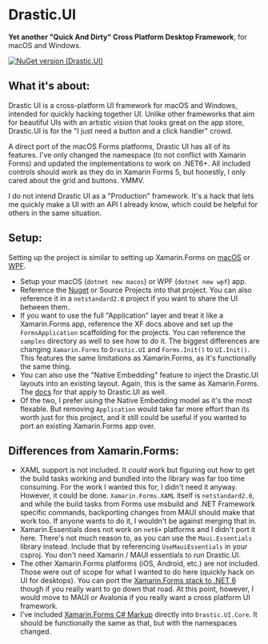 # Drastic.UI

**Yet another "Quick And Dirty" Cross Platform Desktop Framework**, for macOS and Windows.

[![NuGet version (Drastic.UI)](https://img.shields.io/nuget/v/Drastic.UI.svg?style=flat-square)](https://www.nuget.org/packages/Drastic.UI/)

## What it's about:

Drastic UI is a cross-platform UI framework for macOS and Windows, intended for quickly hacking together UI. Unlike other frameworks that aim for beautiful UIs with an artistic vision that looks great on the app store, Drastic.UI is for the "I just need a button and a click handler" crowd. 

A direct port of the macOS Forms platforms, Drastic UI has all of its features. I've only changed the namespace (to not conflict with Xamarin Forms) and updated the implementations to work on .NET6+. All included controls should work as they do in Xamarin Forms 5, but honestly, I only cared about the grid and buttons. YMMV.

I do not intend Drastic UI as a "Production" framework. It's a hack that lets me quickly make a UI with an API I already know, which could be helpful for others in the same situation. 

## Setup:

Setting up the project is similar to setting up Xamarin.Forms on [macOS](https://docs.microsoft.com/en-us/xamarin/xamarin-forms/platform/other/mac) or [WPF](https://docs.microsoft.com/en-us/xamarin/xamarin-forms/platform/other/wpf).

- Setup your macOS (`dotnet new macos`) or WPF (`dotnet new wpf`) app.
- Reference the [Nuget](https://www.nuget.org/packages/Drastic.UI/) or Source Projects into that project. You can also reference it in a `netstandard2.0` project if you want to share the UI between them.
- If you want to use the full "Application" layer and treat it like a Xamarin.Forms app, reference the XF docs above and set up the `FormsApplication` scaffolding for the projects. You can reference the `samples` directory as well to see how to do it. The biggest differences are changing `Xamarin.Forms` to `Drastic.UI` and `Forms.Init()` to `UI.Init()`. This features the same limitations as Xamarin.Forms, as it's functionally the same thing.
- You can also use the "Native Embedding" feature to inject the Drastic.UI layouts into an existing layout. Again, this is the same as Xamarin.Forms. The [docs](https://docs.microsoft.com/en-us/xamarin/xamarin-forms/platform/native-forms) for that apply to Drastic.UI as well.
- Of the two, I prefer using the Native Embedding model as it's the most flexable. But removing `Application` would take far more effort than its worth just for this project, and it still could be useful if you wanted to port an existing Xamarin.Forms app over.

## Differences from Xamarin.Forms:

- XAML support is not included. It _could_ work but figuring out how to get the build tasks working and bundled into the library was far too time consuming. For the work I wanted this for, I didn't need it anyway. However, it could be done. `Xamarin.Forms.XAML` itself is `netstandard2.0`, and while the build tasks from Forms use msbuild and .NET Framework specific commands, backporting changes from MAUI should make that work too. If anyone wants to do it, I wouldn't be against merging that in.
- Xamarin.Essentials does not work on `net6+` platforms and I didn't port it here. There's not much reason to, as you can use the `Maui.Essentials` library instead. Include that by referencing `UseMauiEssentials` in your csproj. You don't need Xamarin / MAUI essentials to run Drastic.UI.
- The other Xamarin.Forms platforms (iOS, Android, etc.) are not included. Those were out of scope for what I wanted to do here (quickly hack on UI for desktops). You can port the [Xamarin.Forms stack to .NET 6](https://github.com/drasticactions/xamarin.forms) though if you really want to go down that road. At this point, however, I would move to MAUI or Avalonia if you really want a cross platform UI framework.
- I've included [Xamarin.Forms C# Markup](https://github.com/xamarin/XamarinCommunityToolkit/tree/main/src/Markup) directly into `Drastic.UI.Core`. It should be functionally the same as that, but with the namespaces changed.